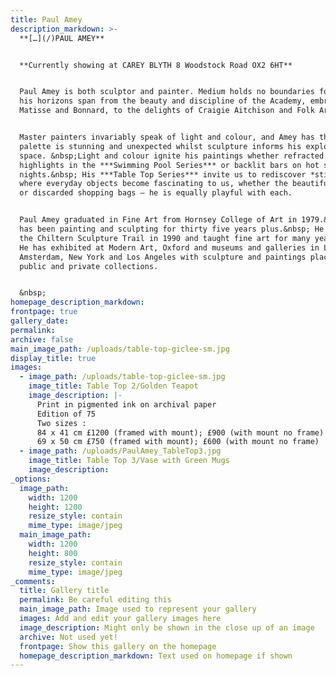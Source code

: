 ```yaml
---
title: Paul Amey
description_markdown: >-
  **[…](/)PAUL AMEY**


  **Currently showing at CAREY BLYTH 8 Woodstock Road OX2 6HT**


  Paul Amey is both sculptor and painter. Medium holds no boundaries for him and
  his horizons span from the beauty and discipline of the Academy, embracing
  Matisse and Bonnard, to the delights of Craigie Aitchison and Folk Art.


  Master painters invariably speak of light and colour, and Amey has that. His
  palette is stunning and unexpected whilst sculpture informs his exploration of
  space. &nbsp;Light and colour ignite his paintings whether refracted
  highlights in the ***Swimming Pool Series*** or backlit bars on hot summer
  nights.&nbsp; His ***Table Top Series*** invite us to rediscover *still life*
  where everyday objects become fascinating to us, whether the beautiful flowers
  or discarded shopping bags – he is equally playful with each.


  Paul Amey graduated in Fine Art from Hornsey College of Art in 1979.&nbsp; He
  has been painting and sculpting for thirty five years plus.&nbsp; He set up
  the Chiltern Sculpture Trail in 1990 and taught fine art for many years.&nbsp;
  He has exhibited at Modern Art, Oxford and museums and galleries in London and
  Amsterdam, New York and Los Angeles with sculpture and paintings placed in
  public and private collections.


  &nbsp;
homepage_description_markdown:
frontpage: true
gallery_date:
permalink:
archive: false
main_image_path: /uploads/table-top-giclee-sm.jpg
display_title: true
images:
  - image_path: /uploads/table-top-giclee-sm.jpg
    image_title: Table Top 2/Golden Teapot
    image_description: |-
      Print in pigmented ink on archival paper
      Edition of 75
      Two sizes :
      84 x 41 cm £1200 (framed with mount); £900 (with mount no frame)
      69 x 50 cm £750 (framed with mount); £600 (with mount no frame)
  - image_path: /uploads/PaulAmey_TableTop3.jpg
    image_title: Table Top 3/Vase with Green Mugs
    image_description:
_options:
  image_path:
    width: 1200
    height: 1200
    resize_style: contain
    mime_type: image/jpeg
  main_image_path:
    width: 1200
    height: 800
    resize_style: contain
    mime_type: image/jpeg
_comments:
  title: Gallery title
  permalink: Be careful editing this
  main_image_path: Image used to represent your gallery
  images: Add and edit your gallery images here
  image_description: Might only be shown in the close up of an image
  archive: Not used yet!
  frontpage: Show this gallery on the homepage
  homepage_description_markdown: Text used on homepage if shown
---
```

